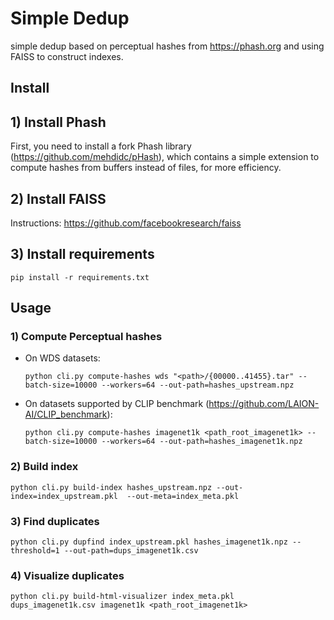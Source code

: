 # Simple Dedup

simple dedup based on perceptual hashes from <https://phash.org> and using FAISS to construct indexes.

## Install

## 1) Install Phash 

First, you need to install a fork Phash library (https://github.com/mehdidc/pHash), which contains a simple extension to compute hashes
from buffers instead of files, for more efficiency.

## 2) Install FAISS

Instructions: <https://github.com/facebookresearch/faiss>

## 3) Install requirements

`pip install -r requirements.txt`

## Usage

### 1) Compute Perceptual hashes

- On WDS datasets:
    
    `python cli.py compute-hashes wds "<path>/{00000..41455}.tar" --batch-size=10000 --workers=64 --out-path=hashes_upstream.npz`

- On datasets supported by CLIP benchmark (https://github.com/LAION-AI/CLIP_benchmark):
    
    `python cli.py compute-hashes imagenet1k <path_root_imagenet1k> --batch-size=10000 --workers=64 --out-path=hashes_imagenet1k.npz`

### 2) Build index

`python cli.py build-index hashes_upstream.npz --out-index=index_upstream.pkl  --out-meta=index_meta.pkl`

### 3) Find duplicates

`python cli.py dupfind index_upstream.pkl hashes_imagenet1k.npz --threshold=1 --out-path=dups_imagenet1k.csv`

### 4) Visualize duplicates

`python cli.py build-html-visualizer index_meta.pkl  dups_imagenet1k.csv imagenet1k <path_root_imagenet1k>`
